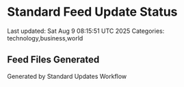 # Standard Feed Update Status
Last updated: Sat Aug  9 08:15:51 UTC 2025
Categories: technology,business,world

## Feed Files Generated

Generated by Standard Updates Workflow
